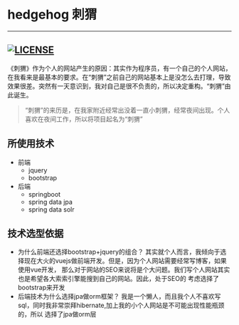 # hedgehog 刺猬
----------
[![LICENSE](https://img.shields.io/badge/license-Anti%20996-blue.svg)](https://github.com/996icu/996.ICU/blob/master/LICENSE)
----------
《刺猬》作为个人的网站产生的原因：其实作为程序员，有一个自己的个人网站，在我看来是最基本的要求。在“刺猬”之前自己的网站基本上是没怎么去打理，导致效果很差。突然有一天意识到，我对自己是很不负责的，所以决定重构。“刺猬”由此诞生。
> “刺猬”的来历是，在我家附近经常出没着一直小刺猬，经常夜间出现。个人喜欢在夜间工作，所以将项目起名为“刺猬”

## 所使用技术
+ 前端
    - jquery
    - bootstrap
+ 后端
    - springboot
    - spring data jpa
    - spring data solr
  
## 技术选型依据
- 为什么前端还选择bootstrap+jquery的组合？
其实就个人而言，我倾向于选择现在大火的vuejs做前端开发。但是，因为个人网站需要经常写博客，如果使用vue开发，
那么对于网站的SEO来说将是个大问题。我们写个人网站其实也是希望各大索索引擎能搜到自己的网站。因此，处于SEO的
考虑选择了bootstrap来开发
- 后端技术为什么选择jpa做orm框架？
我是一个懒人，而且我个人不喜欢写sql，同时我非常崇拜hibernate,加上我的小个人网站是不可能出现性能瓶颈的，所以
选择了jpa做orm层  
